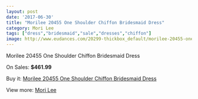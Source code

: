 ```yaml
---
layout: post
date: '2017-06-30'
title: "Morilee 20455 One Shoulder Chiffon Bridesmaid Dress"
category: Mori Lee
tags: ["dress","bridesmaid","sale","dresses","chiffon"]
image: http://www.eudances.com/20299-thickbox_default/morilee-20455-one-shoulder-chiffon-bridesmaid-dress.jpg
---
```

Morilee 20455 One Shoulder Chiffon Bridesmaid Dress

On Sales: **$461.99**
<a href="https://www.eudances.com/en/mori-lee/6086-morilee-20455-one-shoulder-chiffon-bridesmaid-dress.html"><amp-img layout="responsive" width="600" height="600" src="//www.eudances.com/20299-thickbox_default/morilee-20455-one-shoulder-chiffon-bridesmaid-dress.jpg" alt="Morilee 20455 One Shoulder Chiffon Bridesmaid Dress 0" /></a>
<a href="https://www.eudances.com/en/mori-lee/6086-morilee-20455-one-shoulder-chiffon-bridesmaid-dress.html"><amp-img layout="responsive" width="600" height="600" src="//www.eudances.com/20301-thickbox_default/morilee-20455-one-shoulder-chiffon-bridesmaid-dress.jpg" alt="Morilee 20455 One Shoulder Chiffon Bridesmaid Dress 1" /></a>
<a href="https://www.eudances.com/en/mori-lee/6086-morilee-20455-one-shoulder-chiffon-bridesmaid-dress.html"><amp-img layout="responsive" width="600" height="600" src="//www.eudances.com/20300-thickbox_default/morilee-20455-one-shoulder-chiffon-bridesmaid-dress.jpg" alt="Morilee 20455 One Shoulder Chiffon Bridesmaid Dress 2" /></a>

Buy it: [Morilee 20455 One Shoulder Chiffon Bridesmaid Dress](https://www.eudances.com/en/mori-lee/6086-morilee-20455-one-shoulder-chiffon-bridesmaid-dress.html "Morilee 20455 One Shoulder Chiffon Bridesmaid Dress")

View more: [Mori Lee](https://www.eudances.com/en/65-mori-lee "Mori Lee")